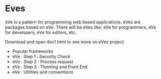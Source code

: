 
# Eves
eVe is a pattern for programming web based applications. 
eVes are packages based on eVe. There will be eVes like: eVe for programmers, eVe for developers, eVe for editors, etc.

Download and open doc1.html to see more on eVes project.

+ Popular frameworks
+ eVe : Step 1 : Security Check
+ eVe : Step 2 : Process request
+ eVe : Step 3 : Theming and Front End 
+ eVe : Utilities and conventions 
